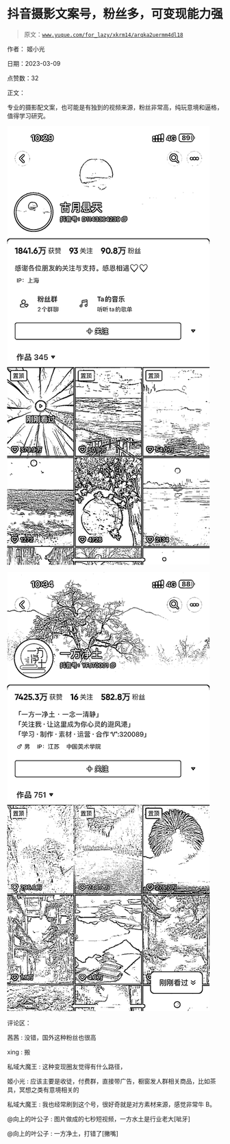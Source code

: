 # 抖音摄影文案号，粉丝多，可变现能力强

> 原文：[`www.yuque.com/for_lazy/xkrm14/arqka2uermm4dl18`](https://www.yuque.com/for_lazy/xkrm14/arqka2uermm4dl18)

作者： 姬小光 

日期：2023-03-09 

点赞数：32 

正文： 

专业的摄影配文案，也可能是有独到的视频来源，粉丝非常高，纯玩意境和逼格，值得学习研究。 

![](img/b04a756206059dc28a0932224adae6d8.png) 

![](img/691b03d14155e9e638e35dd1f3f77484.png) 

评论区： 

茜茜 : 没错，国外这种粉丝也很高 

xing : 搬 

私域大魔王 : 这种变现圈友觉得有什么路径， 

姬小光 : 应该主要是收徒，付费群，直接带广告，橱窗发人群相关商品，比如茶具，冥想之类有意境相关的 

私域大魔王 : 我也经常刷到这个号，很好奇就是对方素材来源，感觉非常牛 B。 

@向上的叶公子 : 图片做成的七秒短视频，一方水土是行业老大[呲牙] 

@向上的叶公子 : 一方净土，打错了[撇嘴] 

